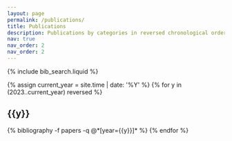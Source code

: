 ```yaml
---
layout: page
permalink: /publications/
title: Publications
description: Publications by categories in reversed chronological order. Generated by jekyll-scholar.
nav: true
nav_order: 2
nav_order: 2
---
```


<!-- _pages/publications.md -->

<!-- Bibsearch Feature -->

{% include bib_search.liquid %}

<div class="publications">

{% assign current_year = site.time | date: '%Y' %}
{% for y in (2023..current_year) reversed %}
  <h2 class="year">{{y}}</h2>
  {% bibliography -f papers -q @*[year={{y}}]* %}
{% endfor %}

</div>
